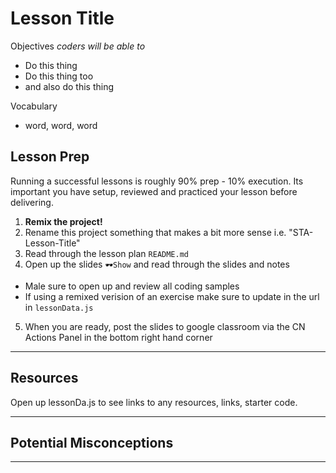 # Lesson Title

Objectives *coders will be able to*
* Do this thing
* Do this thing too
* and also do this thing

Vocabulary
* word, word, word

## Lesson Prep
Running a successful lessons is roughly 90% prep - 10% execution. Its important you have setup, reviewed and practiced
your lesson before delivering.

1. **Remix the project!**
2. Rename this project something that makes a bit more sense i.e. "STA-Lesson-Title"
3. Read through the lesson plan `README.md`
4. Open up the slides `🕶️Show` and read through the slides and notes
  - Male sure to open up and review all coding samples
  - If using a remixed verision of an exercise make sure to update in the url in `lessonData.js`
5. When you are ready, post the slides to google classroom via the CN Actions Panel in the bottom right hand corner


---

## Resources
Open up lessonDa.js to see links to any resources, links, starter code.

---

## Potential Misconceptions

---

